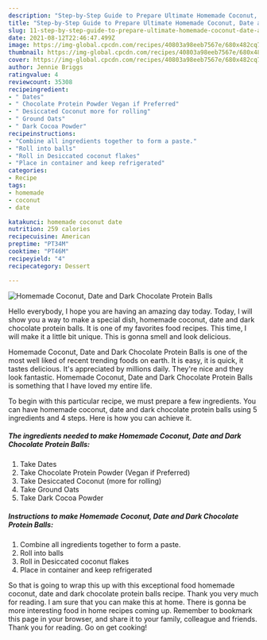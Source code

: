 ```yaml
---
description: "Step-by-Step Guide to Prepare Ultimate Homemade Coconut, Date and Dark Chocolate Protein Balls"
title: "Step-by-Step Guide to Prepare Ultimate Homemade Coconut, Date and Dark Chocolate Protein Balls"
slug: 11-step-by-step-guide-to-prepare-ultimate-homemade-coconut-date-and-dark-chocolate-protein-balls
date: 2021-08-12T22:46:47.499Z
image: https://img-global.cpcdn.com/recipes/40803a98eeb7567e/680x482cq70/homemade-coconut-date-and-dark-chocolate-protein-balls-recipe-main-photo.jpg
thumbnail: https://img-global.cpcdn.com/recipes/40803a98eeb7567e/680x482cq70/homemade-coconut-date-and-dark-chocolate-protein-balls-recipe-main-photo.jpg
cover: https://img-global.cpcdn.com/recipes/40803a98eeb7567e/680x482cq70/homemade-coconut-date-and-dark-chocolate-protein-balls-recipe-main-photo.jpg
author: Jennie Briggs
ratingvalue: 4
reviewcount: 35308
recipeingredient:
- " Dates"
- " Chocolate Protein Powder Vegan if Preferred"
- " Desiccated Coconut more for rolling"
- " Ground Oats"
- " Dark Cocoa Powder"
recipeinstructions:
- "Combine all ingredients together to form a paste."
- "Roll into balls"
- "Roll in Desiccated coconut flakes"
- "Place in container and keep refrigerated"
categories:
- Recipe
tags:
- homemade
- coconut
- date

katakunci: homemade coconut date 
nutrition: 259 calories
recipecuisine: American
preptime: "PT34M"
cooktime: "PT46M"
recipeyield: "4"
recipecategory: Dessert

---
```



![Homemade Coconut, Date and Dark Chocolate Protein Balls](https://img-global.cpcdn.com/recipes/40803a98eeb7567e/680x482cq70/homemade-coconut-date-and-dark-chocolate-protein-balls-recipe-main-photo.jpg)

Hello everybody, I hope you are having an amazing day today. Today, I will show you a way to make a special dish, homemade coconut, date and dark chocolate protein balls. It is one of my favorites food recipes. This time, I will make it a little bit unique. This is gonna smell and look delicious.



Homemade Coconut, Date and Dark Chocolate Protein Balls is one of the most well liked of recent trending foods on earth. It is easy, it is quick, it tastes delicious. It's appreciated by millions daily. They're nice and they look fantastic. Homemade Coconut, Date and Dark Chocolate Protein Balls is something that I have loved my entire life.


To begin with this particular recipe, we must prepare a few ingredients. You can have homemade coconut, date and dark chocolate protein balls using 5 ingredients and 4 steps. Here is how you can achieve it.

<!--inarticleads1-->

##### The ingredients needed to make Homemade Coconut, Date and Dark Chocolate Protein Balls:

1. Take  Dates
1. Take  Chocolate Protein Powder (Vegan if Preferred)
1. Take  Desiccated Coconut (more for rolling)
1. Take  Ground Oats
1. Take  Dark Cocoa Powder




<!--inarticleads2-->

##### Instructions to make Homemade Coconut, Date and Dark Chocolate Protein Balls:

1. Combine all ingredients together to form a paste.
1. Roll into balls
1. Roll in Desiccated coconut flakes
1. Place in container and keep refrigerated




So that is going to wrap this up with this exceptional food homemade coconut, date and dark chocolate protein balls recipe. Thank you very much for reading. I am sure that you can make this at home. There is gonna be more interesting food in home recipes coming up. Remember to bookmark this page in your browser, and share it to your family, colleague and friends. Thank you for reading. Go on get cooking!
